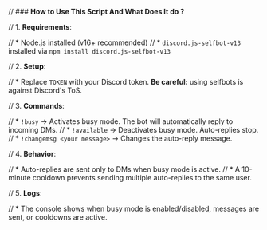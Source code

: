 // ### **How to Use This Script And What Does It do ?**

// 1. **Requirements**:

//   * Node.js installed (v16+ recommended)
//   * `discord.js-selfbot-v13` installed via `npm install discord.js-selfbot-v13`

// 2. **Setup**:

//   * Replace `TOKEN` with your Discord token. **Be careful:** using selfbots is against Discord's ToS. 

// 3. **Commands**:

//   * `!busy` → Activates busy mode. The bot will automatically reply to incoming DMs.
//   * `!available` → Deactivates busy mode. Auto-replies stop.
//   * `!changemsg <your message>` → Changes the auto-reply message.

// 4. **Behavior**:

//   * Auto-replies are sent only to DMs when busy mode is active.
//   * A 10-minute cooldown prevents sending multiple auto-replies to the same user.

// 5. **Logs**:

//   * The console shows when busy mode is enabled/disabled, messages are sent, or cooldowns are active.
